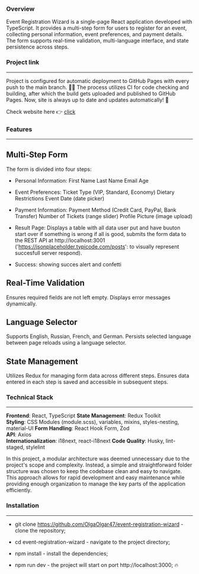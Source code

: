 ### Overview

Event Registration Wizard is a single-page React application developed with TypeScript. It provides a multi-step form for users to register for an event, collecting personal information, event preferences, and payment details. The form supports real-time validation, multi-language interface, and state persistence across steps.

### Project link

---

Project is configured for automatic deployment to GitHub Pages with every push to the main branch. 💪🏻 The process utilizes CI for code checking and building, after which the build gets uploaded and published to GitHub Pages. Now, site is always up to date and updates automatically! 🚀

Check website here 👉 [click](https://olgaolgar47.github.io/event-registration-wizard/)

### Features

---

## Multi-Step Form

The form is divided into four steps:

- Personal Information:
  First Name
  Last Name
  Email
  Age

- Event Preferences:
  Ticket Type (VIP, Standard, Economy)
  Dietary Restrictions
  Event Date (date picker)

- Payment Information:
  Payment Method (Credit Card, PayPal, Bank Transfer)
  Number of Tickets (range slider)
  Profile Picture (image upload)

- Result Page:
  Displays a table with all data user put and have buuton start over if something is wrong
  if all is good, submits the form data to the REST API at http://localhost:3001 ('https://jsonplaceholder.typicode.com/posts': to visually represent succesfull server respond).

- Success:
  showing succes alert and confetti

## Real-Time Validation

Ensures required fields are not left empty.
Displays error messages dynamically.

## Language Selector

Supports English, Russian, French, and German.
Persists selected language between page reloads using a language selector.

## State Management

Utilizes Redux for managing form data across different steps.
Ensures data entered in each step is saved and accessible in subsequent steps.

### Technical Stack

---

**Frontend**: React, TypeScript
**State Management**: Redux Toolkit  
**Styling**: CSS Modules (module.scss), variables, mixins, styles-nesting, material-UI
**Form Handling**: React Hook Form, Zod  
**API**: Axios  
**Internationalization**: i18next, react-i18next
**Code Quality**: Husky, lint-staged, stylelint

In this project, a modular architecture was deemed unnecessary due to the project's scope and complexity. Instead, a simple and straightforward folder structure was chosen to keep the codebase clean and easy to navigate. This approach allows for rapid development and easy maintenance while providing enough organization to manage the key parts of the application efficiently.

### Installation

---

- git clone https://github.com/OlgaOlgar47/event-registration-wizard - clone the repository;

- cd event-registration-wizard - navigate to the project directory;

- npm install - install the dependencies;

- npm run dev - the project will start on port http://localhost:3000; 🔥

